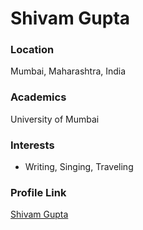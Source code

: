 # Shivam Gupta

### Location

Mumbai, Maharashtra, India

### Academics

University of Mumbai

### Interests

- Writing, Singing, Traveling

### Profile Link

[Shivam Gupta](https://github.com/shivamrvgupta)
